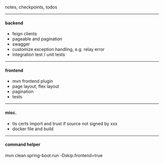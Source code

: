 
notes, checkpoints, todos 

------
#### backend
* feign clients
* pageable and pagination  
* swagger
* customize exception handling, e.g. relay error
* integration test / unit tests

------
#### frontend
* mvn frontend plugin
* page layout, flex layout
* pagination
* tests

-------
#### misc.
* tls certs import and trust if source not signed by xxx
* docker file and build

------
#### command helper
mvn clean spring-boot:run -Dskip.frontend=true